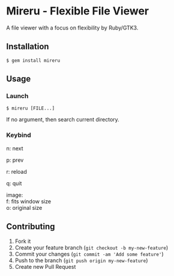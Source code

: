 # Mireru - Flexible File Viewer

A file viewer with a focus on flexibility by Ruby/GTK3.

## Installation

    $ gem install mireru

## Usage

### Launch

    $ mireru [FILE...]

If no argument, then search current directory.

### Keybind

n: next

p: prev

r: reload

q: quit

image:
<br />
  f: fits window size
<br />
  o: original size

## Contributing

1. Fork it
2. Create your feature branch (`git checkout -b my-new-feature`)
3. Commit your changes (`git commit -am 'Add some feature'`)
4. Push to the branch (`git push origin my-new-feature`)
5. Create new Pull Request
